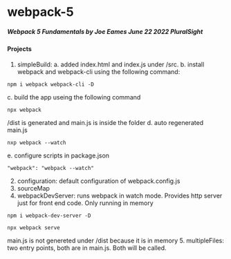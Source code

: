 # webpack-5
##### Webpack 5 Fundamentals by Joe Eames June 22 2022 PluralSight
#### Projects
1. simpleBuild:
a. added index.html and index.js under /src. 
b. install webpack and webpack-cli using the following command:
```
npm i webpack webpack-cli -D
```
c. build the app useing the following command
```
npx webpack
```
/dist is generated and main.js is inside the folder
d. auto regenerated main.js
```
nxp webpack --watch
```
e. configure scripts in package.json
```
"webpack": "webpack --watch"
```
2. configuration: default configuration of webpack.config.js
3. sourceMap
4. webpackDevServer: runs webpack in watch mode. Provides http server just for front end code. Only running in memory
```
npm i webpack-dev-server -D
```
```
npx webpack serve
```
main.js is not genereted under /dist because it is in memory
5. multipleFiles: two entry points, both are in main.js. Both will be called.


